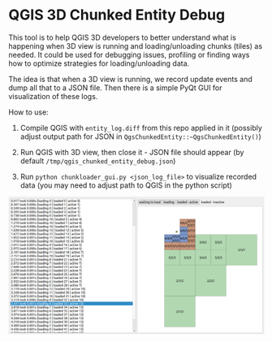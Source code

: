 # QGIS 3D Chunked Entity Debug

This tool is to help QGIS 3D developers to better understand what is happening when 3D view is running
and loading/unloading chunks (tiles) as needed. It could be used for debugging issues, profiling or
finding ways how to optimize strategies for loading/unloading data.

The idea is that when a 3D view is running, we record update events and dump all that to a JSON file.
Then there is a simple PyQt GUI for visualization of these logs.

How to use:

1. Compile QGIS with `entity_log.diff` from this repo applied in it (possibly adjust output path for JSON in `QgsChunkedEntity::~QgsChunkedEntity()`)

2. Run QGIS with 3D view, then close it - JSON file should appear (by default `/tmp/qgis_chunked_entity_debug.json`)

3. Run `python chunkloader_gui.py <json_log_file>` to visualize recorded data (you may need to adjust path to QGIS in the python script)


![Screenshot](screenshot.png)
